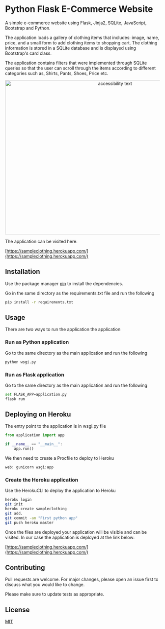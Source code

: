 # Python Flask E-Commerce Website

A simple e-commerce website using Flask, Jinja2, SQLite, JavaScript, Bootstrap and Python.

The application loads a gallery of clothing items that includes: image, name, price, and a small form to add clothing items to shopping cart. The clothing information is stored in a SQLite database and is displayed using Bootstrap's card class.

The application contains filters that were implemented through SQLite queries so that the user can scroll through the items according to different categories such as, Shirts, Pants, Shoes, Price etc.

<p align="center">
  <img src="https://github.com/haxamxam/Flask-Python-E-Commerce/blob/master/clothing.png" width="700" height="500" alt="accessibility text">
</p>

The application can be visited here:

[https://sampleclothing.herokuapp.com/](https://sampleclothing.herokuapp.com/)


## Installation

Use the package manager [pip](https://pip.pypa.io/en/stable/) to install the dependencies.

Go in the same directory as the requirements.txt file and run the following

```bash
pip install -r requirements.txt
```

## Usage

There are two ways to run the application the application

### Run as Python application 

Go to the same directory as the main application and run the following

```bash
python wsgi.py
```
### Run as Flask application 

Go to the same directory as the main application and run the following


```bash
set FLASK_APP=application.py
flask run
```


## Deploying on Heroku

The entry point to the application is in wsgi.py file

```python
from application import app

if __name__ == "__main__":
    app.run()
```
We then need to create a Procfile to deploy to Heroku



```bash
web: gunicorn wsgi:app
```

### Create the Heroku application

Use the HerokuCLI to deploy the application to Heroku 

```bash
heroku login
git init
heroku create sampleclothing
git add.
git commit -am "First python app"
git push heroku master
```

Once the files are deployed your application will be visible and can be visited. In our case the application is deployed at the link below:


[https://sampleclothing.herokuapp.com/](https://sampleclothing.herokuapp.com/)


## Contributing
Pull requests are welcome. For major changes, please open an issue first to discuss what you would like to change.

Please make sure to update tests as appropriate.

## License
[MIT](https://choosealicense.com/licenses/mit/)
